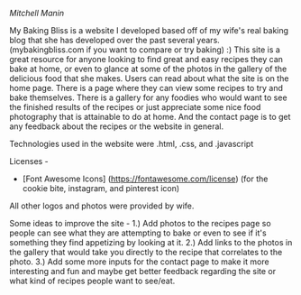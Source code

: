*Mitchell Manin*

My Baking Bliss is a website I developed based off of my wife's real baking blog that she has developed over the past several years. (mybakingbliss.com if you want to compare or try baking) :)
This site is a great resource for anyone looking to find great and easy recipes they can bake at home, or even to glance at some of the photos in the gallery of the delicious food that she makes.
Users can read about what the site is on the home page. There is a page where they can view some recipes to try and bake themselves. There is a gallery for any foodies who would want to see the finished results of the recipes or just appreciate some nice food photography that is attainable to do at home. And the contact page is to get any feedback about the recipes or the website in general.

Technologies used in the website were .html, .css, and .javascript

Licenses -
- [Font Awesome Icons] (https://fontawesome.com/license) (for the cookie bite, instagram, and pinterest icon)

All other logos and photos were provided by wife.

Some ideas to improve the site - 
1.) Add photos to the recipes page so people can see what they are attempting to bake or even to see if it's something they find appetizing by looking at it.
2.) Add links to the photos in the gallery that would take you directly to the recipe that correlates to the photo.
3.) Add some more inputs for the contact page to make it more interesting and fun and maybe get better feedback regarding the site or what kind of recipes people want to see/eat.